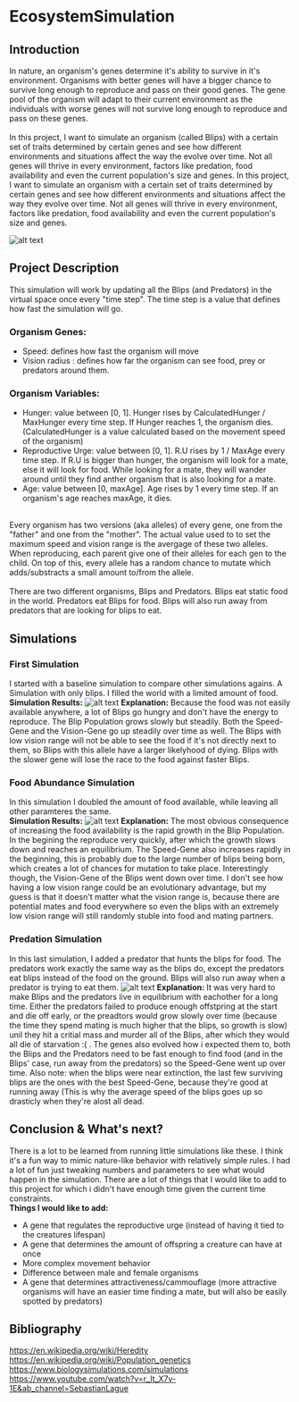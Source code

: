 # EcosystemSimulation

## Introduction

In nature, an organism's genes determine it's ability to survive in it's environment. Organisms with better genes will have a bigger chance to survive long enough to reproduce and pass on their good genes. The gene pool of the organism will adapt to their current environment as the individuals with worse genes will not survive long enough to reproduce and pass on these genes.<br/>
<br/>
In this project, I want to simulate an organism (called Blips) with a certain set of traits determined by certain genes and see how different environments and situations affect the way the evolve over time. Not all genes will thrive in every environment, factors like predation, food availability and even the current population's size and genes.
In this project, I want to simulate an organism with a certain set of traits determined by certain genes and see how different environments and situations affect the way they evolve over time. Not all genes will thrive in every environment, factors like predation, food availability and even the current population's size and genes.<br/>

![alt text](/ReadmeImages/Sim.gif)

## Project Description
This simulation will work by updating all the Blips (and Predators) in the virtual space once every "time step". The time step is a value that defines how fast the simulation will go. 

### Organism Genes:
- Speed: defines how fast the organism will move
- Vision radius : defines how far the organism can see food, prey or predators around them.
### Organism Variables:
- Hunger: value between [0, 1]. Hunger rises by CalculatedHunger / MaxHunger every time step. If Hunger reaches 1, the organism dies. (CalculatedHunger is a value calculated based on the movement speed of the organism)
- Reproductive Urge: value between [0, 1]. R.U rises by 1 / MaxAge every time step. If R.U is bigger than hunger, the organism will look for a mate, else it will look for food. While looking for a mate, they will wander around until they find anther organism that is also looking for a mate.
- Age: value between [0, maxAge]. Age rises by 1 every time step. If an organism's age reaches maxAge, it dies.
<br/>
Every organism has two versions (aka alleles) of every gene, one from the "father" and one from the "mother". The actual value used to to set the maximum speed and vision range is the avergage of these two alleles. When reproducing, each parent give one of their alleles for each gen to the child. On top of this, every allele has a random chance to mutate which adds/substracts a small amount to/from the allele.
<br/>
<br/>
There are two different organisms, Blips and Predators. Blips eat static food in the world. Predators eat Blips for food. Blips will also run away from predators that are looking for blips to eat.

## Simulations
### First Simulation
I started with a baseline simulation to compare other simulations agains. A Simulation with only blips. I filled the world with a limited amount of food. <br/>
**Simulation Results:**
![alt text](/ReadmeImages/FirstSimulation.png)
**Explanation:** Because the food was not easily available anywhere, a lot of Blips go hungry and don't have the energy to reproduce. The Blip Population grows slowly but steadily. Both the Speed-Gene and the Vision-Gene go up steadily over time as well. The Blips with low vision range will not be able to see the food if it's not directly next to them, so Blips with this allele have a larger likelyhood of dying. Blips with the slower gene will lose the race to the food against faster Blips.

### Food Abundance Simulation
In this simulation I doubled the amount of food available, while leaving all other paramteres the same. <br/>
**Simulation Results:**
![alt text](/ReadmeImages/FoodAbundance.png)
**Explanation:** The most obvious consequence of increasing the food availability is the rapid growth in the Blip Population. In the begining the reproduce very quickly, after which the growth slows down and reaches an equilibrium. The Speed-Gene also increases rapidly in the beginning, this is probably due to the large number of blips being born, which creates a lot of chances for mutation to take place. Interestingly though, the Vision-Gene of the Blips went down over time. I don't see how having a low vision range could be an evolutionary advantage, but my guess is that it doesn't matter what the vision range is, because there are potential mates and food everywhere so even the blips with an extremely low vision range will still randomly stuble into food and mating partners.

### Predation Simulation
In this last simulation, I added a predator that hunts the blips for food. The predators work exactly the same way as the blips do, except the predators eat blips instead of the food on the ground. Blips will also run away when a predator is trying to eat them.
![alt text](/ReadmeImages/PredationSimulation.png)
**Explanation:** It was very hard to make Blips and the predators live in equilibrium with eachother for a long time. Either the predators failed to produce enough offstpring at the start and die off early, or the preadtors would grow slowly over time (because the time they spend mating is much higher that the blips, so growth is slow) unil they hit a critial mass and murder all of the Blips, after which they would all die of starvation :( . The genes also evolved how i expected them to, both the Blips and the Predators need to be fast enough to find food (and in the Blips' case, run away from the predators) so the Speed-Gene went up over time. Also note: when the blips were near extinction, the last few surviving blips are the ones with the best Speed-Gene, because they're good at running away (This is why the average speed of the blips goes up so drasticly when they're alost all dead.

## Conclusion & What's next?
There is a lot to be learned from running little simulations like these. I think it's a fun way to mimic nature-like behavior with relatively simple rules. I had a lot of fun just tweaking numbers and parameters to see what would happen in the simulation. There are a lot of things that I would like to add to this project for which i didn't have enough time given the current time constraints. <br/>
**Things I would like to add:**
- A gene that regulates the reproductive urge (instead of having it tied to the creatures lifespan)
- A gene that determines the amount of offspring a creature can have at once
- More complex movement behavior
- Difference between male and female organisms
- A gene that determines attractiveness/cammouflage (more attractive organisms will have an easier time finding a mate, but will also be easily spotted by predators)

## Bibliography
https://en.wikipedia.org/wiki/Heredity \
https://en.wikipedia.org/wiki/Population_genetics \
https://www.biologysimulations.com/simulations \
https://www.youtube.com/watch?v=r_It_X7v-1E&ab_channel=SebastianLague 
